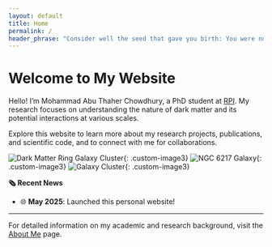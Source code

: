 ```yaml
---
layout: default
title: Home
permalink: /
header_phrase: "Consider well the seed that gave you birth: You were not made to live like brutes, but to follow virtue and knowledge. - Dante (Inferno)"
---
```


# Welcome to My Website

Hello! I’m Mohammad Abu Thaher Chowdhury, a PhD student at [RPI](https://www.rpi.edu/). My research focuses on understanding the nature of dark matter and its potential interactions at various scales.

Explore this website to learn more about my research projects, publications, and scientific code, and to connect with me for collaborations.


![Dark Matter Ring Galaxy Cluster](/assets/Images/DM_ring_galxycluster.jpg){: .custom-image3}
![NGC 6217 Galaxy](/assets/Images/NGC6217.jpg){: .custom-image3}
![Galaxy Cluster](/assets/Images/heic1315a.jpg){: .custom-image3}

**🗞️ Recent News**
- 🌐 **May 2025**: Launched this personal website!

---

For detailed information on my academic and research background, visit the [About Me](/about/) page.
